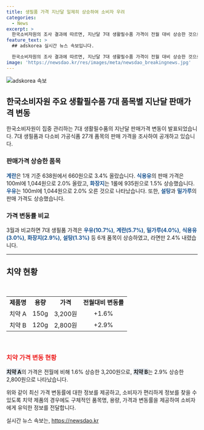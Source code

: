 ```yaml
---
title: 생필품 가격 지난달 일제히 상승하여 소비자 우려
categories:
  - News
excerpt: >
  한국소비자원의 조사 결과에 따르면, 지난달 7대 생활필수품 가격이 전월 대비 상승한 것으로 나타났습니다. 계란, 식용유, 화장지 등 다양한 품목들이 오름세를 보였으며, 이는 두 달 연속된 상승세를 이어가는 것으로 나타났습니다. 특히 우유, 계란, 밀가루, 식용유, 화장지, 설탕 등의 가격이 3월 대비 상승했고, 이에 대한 소비자의 관심이 높아질 전망입니다.
feature_text: >
  ## adskorea 실시간 뉴스 속보입니다.

  한국소비자원의 조사 결과에 따르면, 지난달 7대 생활필수품 가격이 전월 대비 상승한 것으로 나타났습니다. 계란, 식용유, 화장지 등 다양한 품목들이 오름세를 보였으며, 이는 두 달 연속된 상승세를 이어가는 것으로 나타났습니다. 특히 우유, 계란, 밀가루, 식용유, 화장지, 설탕 등의 가격이 3월 대비 상승했고, 이에 대한 소비자의 관심이 높아질 전망입니다.
image: 'https://newsdao.kr/res/images/meta/newsdao_breakingnews.jpg'
---
```


<p><img src="https://newsdao.kr/res/images/meta/newsdao_breakingnews.jpg" alt="adskorea 속보" /></p>

<h2 data-ke-size="size26">한국소비자원 주요 생활필수품 7대 품목별 지난달 판매가격 변동</h2>

<p data-ke-size="size16">한국소비자원이 집중 관리하는 7대 생활필수품의 지난달 판매가격 변동이 발표되었습니다. 7대 생필품과 다소비 가공식품 27개 품목의 판매 가격을 조사하여 공개하고 있습니다.</p>

<h3>판매가격 상승한 품목</h3>

<p><b><span style="color: #1a5490;">계란</span></b>은 1개 기준 638원에서 660원으로 3.4% 올랐습니다. <b><span style="color: #1a5490;">식용유</span></b>의 판매 가격은 100ml에 1,044원으로 2.0% 올랐고, <b><span style="color: #1a5490;">화장지</span></b>는 1롤에 935원으로 1.5% 상승했습니다. <b><span style="color: #1a5490;">우유</span></b>는 100ml에 1,044원으로 2.0% 오른 것으로 나타났습니다. 또한, <b><span style="color: #1a5490;">설탕</span></b>과 <b><span style="color: #1a5490;">밀가루</span></b>의 판매 가격도 상승했습니다.</p>

<h3>가격 변동률 비교</h3>

<p>3월과 비교하면 7대 생필품 가격은 <b><span style="color: #1a5490;">우유(10.7%)</span></b>, <b><span style="color: #1a5490;">계란(5.7%)</span></b>, <b><span style="color: #1a5490;">밀가루(4.0%)</span></b>, <b><span style="color: #1a5490;">식용유(3.0%)</span></b>, <b><span style="color: #1a5490;">화장지(2.9%)</span></b>, <b><span style="color: #1a5490;">설탕(1.3%)</span></b> 등 6개 품목이 상승하였고, 라면만 2.4% 내렸습니다.</p>

<hr>

<h2 data-ke-size="size26">치약 현황</h2>

<p data-ke-size="size16">&nbsp;</p>

<table>
<tbody>
<tr>
<td style="text-align: center; height: 17px;"><b>제품명</b></td>
<td style="text-align: center; height: 17px;"><b>용량</b></td>
<td style="text-align: center; height: 17px;"><b>가격</b></td>
<td style="text-align: center; height: 17px;"><b>전월대비 변동률</b></td>
</tr>
<tr>
<td style="text-align: center;">치약 A</td>
<td style="text-align: center;">150g</td>
<td style="text-align: center;">3,200원</td>
<td style="text-align: center;">+1.6%</td>
</tr>
<tr>
<td style="text-align: center;">치약 B</td>
<td style="text-align: center;">120g</td>
<td style="text-align: center;">2,800원</td>
<td style="text-align: center;">+2.9%</td>
</tr>
</tbody>
</table>

<p data-ke-size="size16">&nbsp;</p>

<h3><span style="color: #ee2323;">치약 가격 변동 현황</span></h3>

<p><b><span style="background-color: #21538527;">치약 A</span></b>의 가격은 전월에 비해 1.6% 상승한 3,200원으로, <b><span style="background-color: #21538527;">치약 B</span></b>는 2.9% 상승한 2,800원으로 나타났습니다.</p>

<p>위와 같이 최신 가격 변동률에 대한 정보를 제공하고, 소비자가 편리하게 정보를 찾을 수 있도록 치약 제품의 경우에도 구체적인 품목명, 용량, 가격과 변동률을 제공하여 소비자에게 유익한 정보를 전달합니다.</p>
실시간 뉴스 속보는, <a href="https://newsdao.kr" rel="dofollow">https://newsdao.kr</a>


